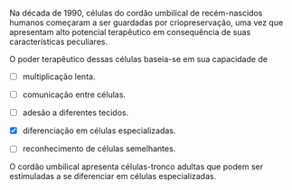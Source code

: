 

Na década de 1990, células do cordão umbilical de recém-nascidos humanos começaram a ser guardadas por criopreservação, uma vez que apresentam alto potencial terapêutico em consequência de suas características peculiares.

O poder terapêutico dessas células baseia-se em sua capacidade de



- [ ] multiplicação lenta.
- [ ] comunicação entre células.
- [ ] adesão a diferentes tecidos.
- [x] diferenciação em células especializadas.
- [ ] reconhecimento de células semelhantes.


O cordão umbilical apresenta células-tronco adultas que podem ser estimuladas a se diferenciar em células especializadas.

        